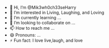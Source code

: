 - 👋 Hi, I’m @Mik3wh0ch33seHarry
- 👀 I’m interested in Living, Laughing, and Loving
- 🌱 I’m currently learning ...
- 💞️ I’m looking to collaborate on ...
- 📫 How to reach me ...
- 😄 Pronouns: ...
- ⚡ Fun fact: I love live,laugh, and love

<!---
Mik3wh0ch33seHarry/Mik3wh0ch33seHarry is a ✨ special ✨ repository because its `README.md` (this file) appears on your GitHub profile.
You can click the Preview link to take a look at your changes.
--->
